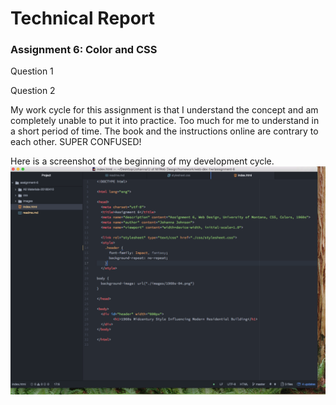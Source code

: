 <!DOCTYPE md>

<h1>Technical Report</h1>
<h3>Assignment 6: Color and CSS</h3>

<p>Question 1
</p>

<p>Question 2
</p>

<p>My work cycle for this assignment is that I understand the concept and am completely unable to put it into practice. Too much for me to understand in a short period of time. The book and the instructions online are contrary to each other. SUPER CONFUSED!
</p>

<p>Here is a screenshot of the beginning of my development cycle.<br/>
<img src="./images/assignment-6-screenshot.png/">
</p>
